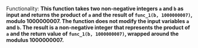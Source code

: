 Functionality: **This function takes two non-negative integers `a` and `b` as input and returns the product of `a` and the result of `func_1(b, 1000000007)`, modulo 1000000007. The function does not modify the input variables `a` and `b`. The result is a non-negative integer that represents the product of `a` and the return value of `func_1(b, 1000000007)`, wrapped around the modulus 1000000007.**